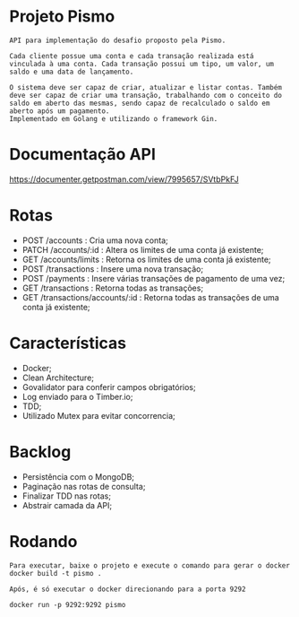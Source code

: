 # Projeto Pismo
    API para implementação do desafio proposto pela Pismo.

    Cada cliente possue uma conta e cada transação realizada está vinculada à uma conta. Cada transação possui um tipo, um valor, um saldo e uma data de lançamento.

    O sistema deve ser capaz de criar, atualizar e listar contas. Também deve ser capaz de criar uma transação, trabalhando com o conceito do saldo em aberto das mesmas, sendo capaz de recalculado o saldo em aberto após um pagamento.
    Implementado em Golang e utilizando o framework Gin.

# Documentação API
https://documenter.getpostman.com/view/7995657/SVtbPkFJ

# Rotas

- POST /accounts : Cria uma nova conta;
- PATCH /accounts/:id : Altera os limites de uma conta já existente;
- GET /accounts/limits : Retorna os limites de uma conta já existente;
- POST /transactions : Insere uma nova transação;
- POST /payments : Insere várias transações de pagamento de uma vez;
- GET /transactions : Retorna todas as transações;
- GET /transactions/accounts/:id : Retorna todas as transações de uma conta já existente;

# Características
- Docker;
- Clean Architecture;
- Govalidator para conferir campos obrigatórios;
- Log enviado para o Timber.io;
- TDD;
- Utilizado Mutex para evitar concorrencia;

# Backlog
- Persistência com o MongoDB;
- Paginação nas rotas de consulta;
- Finalizar TDD nas rotas;
- Abstrair camada da API;

# Rodando
    Para executar, baixe o projeto e execute o comando para gerar o docker
    docker build -t pismo .
    
    Após, é só executar o docker direcionando para a porta 9292
    
    docker run -p 9292:9292 pismo
